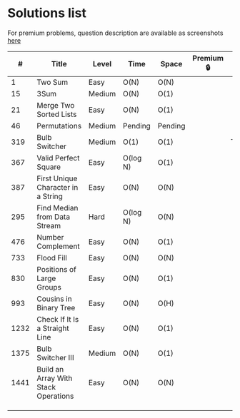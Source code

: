 # Solutions list

For premium problems, question description are available as screenshots [here](./premium-questions)

| # | Title | Level | Time | Space | Premium 🔒 | Note |
|---|---|---|---|---|---|---|
| 1 | Two Sum | Easy | O(N) | O(N) | | |
| 15 | 3Sum | Medium | O(N) | O(1) | | |
| 21 | Merge Two Sorted Lists | Easy | O(N) | O(1) | | |
| 46 | Permutations | Medium | Pending | Pending | | |
| 319 | Bulb Switcher | Medium | O(1) | O(1) | | Tricky |
| 367 | Valid Perfect Square | Easy | O(log N) | O(1) | | |
| 387 | First Unique Character in a String | Easy | O(N) | O(N) | | |
| 295 | Find Median from Data Stream | Hard | O(log N) | O(N) | | |
| 476 | Number Complement | Easy | O(N) | O(1) | | |
| 733 | Flood Fill | Easy | O(N) | O(N) | | |
| 830 | Positions of Large Groups | Easy | O(N) | O(1) | | |
| 993 | Cousins in Binary Tree | Easy | O(N) | O(H) | | |
| 1232 | Check If It Is a Straight Line | Easy | O(N) | O(1) | | |
| 1375 | Bulb Switcher III | Medium | O(N) | O(1) | | |
| 1441 | Build an Array With Stack Operations | Easy | O(N) | O(N) | | |
| | | | | | | |
| | | | | | | |
| | | | | | | |
